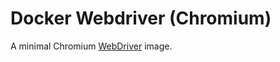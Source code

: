 # Docker Webdriver (Chromium)

A minimal Chromium [WebDriver](https://www.w3.org/TR/webdriver/) image.

